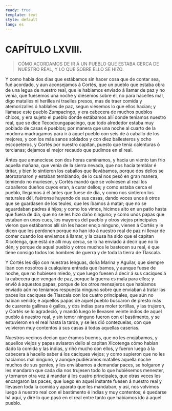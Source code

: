 ```yaml
---
ready: true
template: text
style: default
lang: es
---
```


# CAPÍTULO LXVIII.

> CÓMO ACORDAMOS DE IR Á UN PUEBLO QUE ESTABA CERCA DE NUESTRO REAL, Y LO
> QUE SOBRE ELLO SE HIZO.


Y como habia dos dias que estábamos sin hacer cosa que de contar sea,
fué acordado, y aun aconsejamos á Cortés, que un pueblo que estaba obra
de una legua de nuestro real, que le habiamos enviado á llamar de paz y
no venia, que fuésemos una noche y diésemos sobre él, no para hacelles
mal, digo matalles ni herilles ni traelles presos, mas de traer comida
y atemorizalles ó hablalles de paz, segun viésemos lo que ellos hacian;
y llámase este pueblo Zumpacingo, y era cabecera de muchos pueblos
chicos, y era sujeto el pueblo donde estábamos allí donde teniamos
nuestro real, que se dice Tecodcungapacingo, que todo alrededor estaba
muy poblado de casas é pueblos; por manera que una noche al cuarto de
la modorra madrugamos para ir á aquel pueblo con seis de á caballo de
los mejores, y con los más sanos soldados y con diez ballesteros y ocho
escopeteros, y Cortés por nuestro capitan, puesto que tenia calenturas
ó tercianas; dejamos el mejor recaudo que pudimos en el real.

Ántes que amaneciese con dos horas caminamos, y hacia un viento tan
frio aquella mañana, que venia de la sierra nevada, que nos hacia
temblar é tiritar, y bien lo sintieron los caballos que llevábamos,
porque dos dellos se atorozonaron y estaban temblando; de lo cual
nos pesó en gran manera, temiendo no muriesen, y Cortés mandó que se
volviesen al real los caballeros dueños cuyos eran, á curar dellos; y
como estaba cerca el pueblo, llegamos á él ántes que fuese de dia, y
como nos sintieron los naturales dél, fuéronse huyendo de sus casas,
dando voces unos á otros que se guardasen de los teules, que les íbamos
á matar; que no se aguardaban padres á hijos; y como los vimos,
hicimos alto en un patio hasta que fuera de dia, que no se les hizo
daño ninguno; y como unos papas que estaban en unos cues, los mayores
del pueblo y otros viejos principales vieron que estábamos allí sin les
hacer enojo ninguno, vienen á Cortés y le dicen que les perdonen porque
no han ido á nuestro real de paz ni llevar de comer cuando los enviamos
á llamar, y la causa ha sido que el capitan Xicotenga, que está de
allí muy cerca, se lo ha enviado á decir que no lo dén; y porque de
aquel pueblo y otros muchos le bastecen su real, é que tiene consigo
todos los hombres de guerra y de toda la tierra de Tlascala.

Y Cortés les dijo con nuestras lenguas, doña Marina y Aguilar, que
siempre iban con nosotros á cualquiera entrada que íbamos, y aunque
fuese de noche, que no hubiesen miedo, y que luego fuesen á decir á sus
caciques á la cabecera que vengan de paz, porque la guerra es mala para
ellos; y envió á aquestos papas, porque de los otros mensajeros que
habiamos enviado aún no teniamos respuesta ninguna sobre que enviaban á
tratar las paces los caciques de Tlascala con los cuatro principales,
que aún no habian venido; é aquellos papas de aquel pueblo buscaron
de presto más de cuarenta gallinas é gallos, y dos indias para moler
tortillas, y las trujeron, y Cortés se lo agradeció, y mandó luego le
llevasen veinte indios de aquel pueblo á nuestro real, y sin temor
ninguno fueron con el bastimento, y se estuvieron en el real hasta la
tarde, y se les dió contezuelas, con que volvieron muy contentos á sus
casas á todas aquellas caserías.

Nuestros vecinos decian que éramos buenos, que no les enojábamos, y
aquellos viejos y papas avisaron dello al capitan Xicotenga cómo habian
dado la comida y las indias, y riñó mucho con ellos, y fueron luego á
la cabecera á hacello saber á los caciques viejos; y como supieron que
no les haciamos mal ninguno, y aunque pudiéramos matalles aquella noche
muchos de sus gentes, y les enviábamos á demandar paces, se holgaron y
les mandaron que cada dia nos trujesen todo lo que hubiésemos menester,
y tornaron otra vez á mandar á los cuatro principales, que otras
veces les encargaron las paces, que luego en aquel instante fuesen á
nuestro real y llevasen toda la comida y aparato que les mandaban; y
así, nos volvimos luego á nuestro real con el bastimento é indias y
muy contentos; é quedarse há aquí, y diré lo que pasó en el real entre
tanto que habiamos ido á aquel pueblo.
